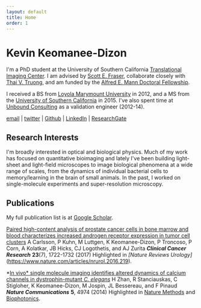 ```yaml
---
layout: default
title: Home
order: 1
---
```


# Kevin Keomanee-Dizon

I'm a PhD student at the University of Southern California [Translational Imaging Center](http://bioimaging.usc.edu). I am advised by [Scott E. Fraser](http://bioimaging.usc.edu/sefraser.html), collaborate closely with [Thai V. Truong](https://www.researchgate.net/profile/Thai_Truong), and am funded by the [Alfred E. Mann Doctoral Fellowship](http://ami.usc.edu/ami-fellowships/).

I received a BS from [Loyola Marymount University](http://lmu.edu/) in 2012, and a MS from the [University of Southern California](http://usc.edu/) in 2015. I've also spent time at [Unbound Consulting](http://unbound-consulting.com/) as a validation engineer (2012-14).

[email](mailto:kdizon@usc.edu) |
[twitter](http://twitter.com/kevinkeomanee) |
[Github](https://github.com/kdizon) |  [LinkedIn](https://www.linkedin.com/in/kevinkeomaneedizon/) |  [ResearchGate](https://www.researchgate.net/profile/Kevin_Keomanee-Dizon)

## Research Interests

I'm broadly interested in optical and biological physics. Much of my work has focused on quantitative bioimaging and lately I've been building light-sheet and light-field microscopes to image biological phenomena at a wide range of scales, from the dynamics of individual bacterial cells to memory/learning in the brain of small animals. In the past, I worked on single-molecule experiments and super-resolution microscopy.

## Publications

My full publication list is at [Google Scholar](https://scholar.google.com/citations?user=yLZlN9kAAAAJ&hl=en).

[Paired high-content analysis of prostate cancer cells in bone marrow and blood characterizes increased androgen receptor expression in tumor cell clusters](http://clincancerres.aacrjournals.org/content/23/7/1722)
A Carlsson, P Kuhn, M Luttgen, K Keomanee-Dizon, P Troncoso, P Corn, A Kolatkar, JB Hicks, CJ Logothetis, and AJ Zurita
***Clinical Cancer Research*** **23**(7), 1722-1732 (2017)
Highlighted in *[Nature Reviews Urology]*(https://www.nature.com/articles/nrurol.2016.219).

*[In vivo* single molecule imaging identifies altered dynamics of calcium channels in dystrophin-mutant *C. elegans*](https://www.nature.com/articles/ncomms5974)
H Zhan, R Stanciauskas, C Stigloher, K Keomanee-Dizon, M Jospin, JL Bessereau, and F Pinaud
***Nature Communications*** **5**, 4974 (2014)
Highlighted in [Nature Methods](https://www.nature.com/articles/nmeth.3154) and [Biophotonics](https://www.photonics.com/a56693/Fluorescence_Technique_Probes_Muscular_Dystrophy).


<script>!function(d,s,id){var js,fjs=d.getElementsByTagName(s)[0],p=/^http:/.test(d.location)?'http':'https';if(!d.getElementById(id)){js=d.createElement(s);js.id=id;js.src=p+"://platform.twitter.com/widgets.js";fjs.parentNode.insertBefore(js,fjs);}}(document,"script","twitter-wjs");</script>
